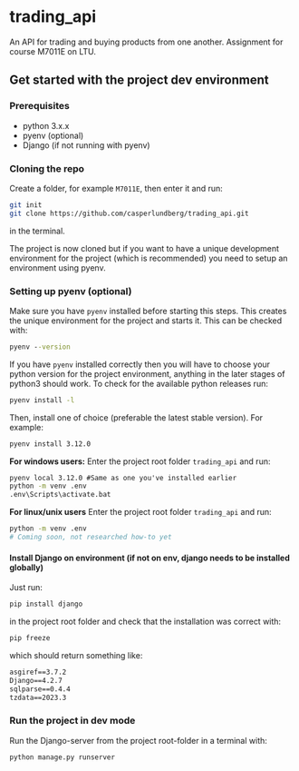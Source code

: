 # trading_api
An API for trading and buying products from one another. Assignment for course M7011E on LTU.


## Get started with the project dev environment
### Prerequisites
- python 3.x.x
- pyenv (optional)
- Django (if not running with pyenv)

### Cloning the repo
Create a folder, for example `M7011E`, then enter it and run:
```bash
git init
git clone https://github.com/casperlundberg/trading_api.git
```
in the terminal.

The project is now cloned but if you want to have a unique development environment for the project (which is recommended) you need to setup an environment using pyenv.

### Setting up pyenv (optional)
Make sure you have `pyenv` installed before starting this steps. This creates the unique environment for the project and starts it. This can be checked with:
```cmd
pyenv --version
```

If you have `pyenv` installed correctly then you will have to choose your python version for the project environment, anything in the later stages of python3 should work. To check for the available python releases run:
```cmd
pyenv install -l
```

Then, install one of choice (preferable the latest stable version). For example:
```cmd
pyenv install 3.12.0
```

**For windows users:** Enter the project root folder `trading_api` and run:
```cmd
pyenv local 3.12.0 #Same as one you've installed earlier
python -m venv .env
.env\Scripts\activate.bat
```

**For linux/unix users** Enter the project root folder `trading_api` and run:
```bash
python -m venv .env
# Coming soon, not researched how-to yet
```

#### Install Django on environment (if not on env, django needs to be installed globally)
Just run:
```cmd
pip install django
```

in the project root folder and check that the installation was correct with:
```cmd
pip freeze
```

which should return something like:
```cmd
asgiref==3.7.2
Django==4.2.7
sqlparse==0.4.4
tzdata==2023.3
```

### Run the project in dev mode
Run the Django-server from the project root-folder in a terminal with:
```cmd
python manage.py runserver
```
